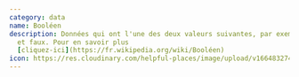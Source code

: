 ```yaml
---
category: data
name: Booléen
description: Données qui ont l'une des deux valeurs suivantes, par exemple vrai
  et faux. Pour en savoir plus
  [cliquez-ici](https://fr.wikipedia.org/wiki/Booléen)
icon: https://res.cloudinary.com/helpful-places/image/upload/v1664832749/dtpr-icons/data/boolean_rrtxiv.svg
---
```


